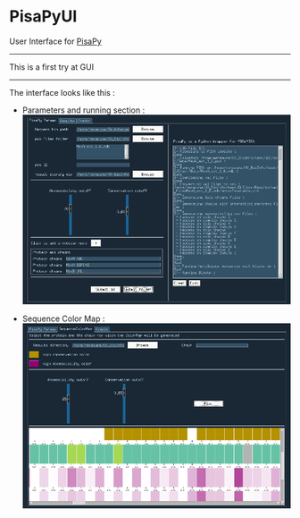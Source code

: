 # PisaPyUI
User Interface for [PisaPy](https://github.com/hocinebib/PisaPy)

---

This is a first try at GUI

---

The interface looks like this :
* Parameters and running section :
![PisaPyUI](img/PisaPyUI_screenshot.png)

* Sequence Color Map :
![SeqColorMap](img/PisaPyUI_screenshot2.png)